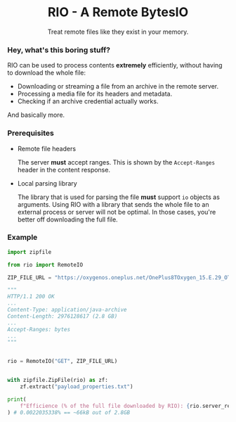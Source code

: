<h1 align="center">RIO - A Remote BytesIO</h1>

<p align="center">Treat remote files like they exist in your memory.</p>

### Hey, what's this boring stuff?

RIO can be used to process contents **extremely** efficiently, without having to download the whole file:
- Downloading or streaming a file from an archive in the remote server.
- Processing a media file for its headers and metadata.
- Checking if an archive credential actually works.

And basically more.

### Prerequisites

- Remote file headers
    
    The server **must** accept ranges. This is shown by the `Accept-Ranges` header in the content response.

- Local parsing library

    The library that is used for parsing the file **must** support `io` objects as arguments. Using RIO with a library that sends the whole file to an external process or server will not be optimal. In those cases, you're better off downloading the full file.

### Example

```py
import zipfile

from rio import RemoteIO

ZIP_FILE_URL = "https://oxygenos.oneplus.net/OnePlus8TOxygen_15.E.29_OTA_0290_all_2110091931_downgrade"

"""
HTTP/1.1 200 OK
...
Content-Type: application/java-archive
Content-Length: 2976128617 (2.8 GB)
...
Accept-Ranges: bytes
...
"""


rio = RemoteIO("GET", ZIP_FILE_URL)


with zipfile.ZipFile(rio) as zf:
    zf.extract("payload_properties.txt")

print(
    f"Efficience (% of the full file downloaded by RIO): {rio.server_read / rio.server_full_size * 100:.010f}%"
) # 0.0022035338% == ~66kB out of 2.8GB
```
